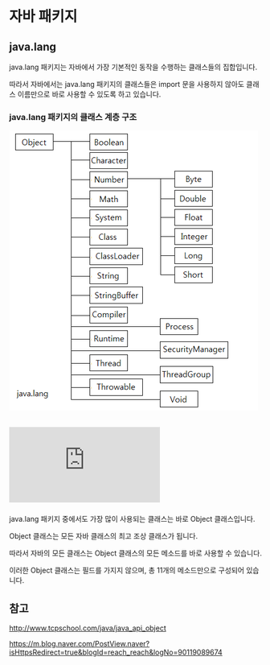 # 자바 패키지

## java.lang

java.lang 패키지는 자바에서 가장 기본적인 동작을 수행하는 클래스들의 집합입니다.

따라서 자바에서는 java.lang 패키지의 클래스들은 import 문을 사용하지 않아도 클래스 이름만으로 바로 사용할 수 있도록 하고 있습니다.

### java.lang 패키지의 클래스 계층 구조

![](https://github.com/kabommm/TIL/blob/main/Language/img/java_lang_package.png)

## ![java.lang.Object 클래스](https://github.com/kabommm/TIL/blob/main/Language/JAVA/Object.md)

java.lang 패키지 중에서도 가장 많이 사용되는 클래스는 바로 Object 클래스입니다.

Object 클래스는 모든 자바 클래스의 최고 조상 클래스가 됩니다.

따라서 자바의 모든 클래스는 Object 클래스의 모든 메소드를 바로 사용할 수 있습니다.

이러한 Object 클래스는 필드를 가지지 않으며, 총 11개의 메소드만으로 구성되어 있습니다.

## 참고

<http://www.tcpschool.com/java/java_api_object>

<https://m.blog.naver.com/PostView.naver?isHttpsRedirect=true&blogId=reach_reach&logNo=90119089674>
